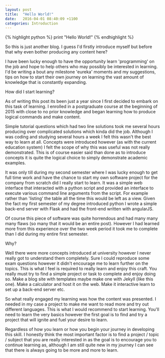 ```yaml
---
layout: post
title:  "Hello World!"
date:   2016-04-01 08:40:09 +1100
categories: Introduction
---
```


{% highlight python %}
print "Hello World!"
{% endhighlight %}

  So this is just another blog. I guess I'd firstly introduce myself but before that why even bother producing any content here? 

  I have been lucky enough to have the opportunity learn 'programming' on the job and hope to help others who may possibly be interested in learning. I'd be writing a bout any milestone 'eureka' moments and my suggestions, tips on how to start their own journey on learning the vast amount of knowledge that is constantly expanding. 

  How did I start learning?

  As of writing this post its been just a year since I first decided to embark on this task of learning. I enrolled in a postgraduate course at the beginning of 2015 with close to no prior knowledge and began learning how to produce logical commands and make content. 

  Simple tutorial questions which had two line solutions took me several hours producing over complicated solutions which kinda did the job. Although I was coding and studying several hours a week I felt this wasn't the best way to learn at all. Concepts were introduced however (as with the current education system) I felt the scope of why this was useful was not really demonstrated. This is of course easier said than done as to introduce concepts it is quite the logical choice to simply demonstrate academic examples. 

  It was only till during my second semester where I was lucky enough to get full time work and have the chance to start my own software project for the company from scratch did I really start to learn. It was a simple web interface that interacted with a python script and provided an interface to execute various command line arguments from the script. For example rather than 'listing' the table all the time this would be left as a view. Given the fact my first semester of my degree introduced python I wrote a simple back-end server with Flask and had the front-end written with angularJS. 

  Of course this piece of software was quite horrendous and had many many many flaws (so many that it would be an entire post). However I had learned more from this experience over the two week period it took me to complete than I did during my entire first semester. 

  Why?

  Well there were more concepts introduced at university however I never really got to understand them completely. Sure I could reproduce some exam questions however it didn't encourage me to learn further on the topics. This is what I feel is required to really learn and enjoy this craft. You really must try to find a simple project or task to complete and enjoy doing so. Make a blog site with templates maybe make one with Jekyll (like this one). Make a calculator and host it on the web. Make it interactive learn to set up a back-end server etc. 

  So what really engaged my learning was how the content was presented. I needed in my case a project to make me want to read more and try out different languages. This is what I would recommend to start learning. You'll need to learn the very basics however the first goal is to find and try a project that will ignite and fuel your desire to learn. 

  Regardless of how you learn or how you begin your journey in developing this skill. I honestly think the most important factor is to find a project / topic / subject that you are really interested in as the goal is to encourage you to continue learning as, although I am still quite new in my journey I can see that there is always going to be more and more to learn.

